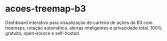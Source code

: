 # acoes-treemap-b3
Dashboard interativo para visualização de carteira de ações da B3 com treemaps, rotação automática, alertas inteligentes e privacidade total. 100% gratuito, open-source e self-hosted.
